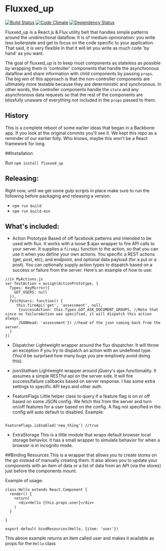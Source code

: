 Fluxxed_up
===========

[![Build Status](https://travis-ci.org/everplans/fluxxed_up.svg?branch=master)](https://travis-ci.org/everplans/fluxxed_up)
[![Code Climate](https://codeclimate.com/repos/5735f40801a23449b30047d8/badges/3547178bd14ad420ae89/gpa.svg)](https://codeclimate.com/repos/5735f40801a23449b30047d8/feed)
[![Dependency Status](https://gemnasium.com/badges/github.com/everplans/fluxxed_up.svg)](https://gemnasium.com/github.com/everplans/fluxxed_up)

Fluxxed_up is a React.js & Flux utility belt that handles simple patterns around the unidirectional dataflow. It is of medium opinionation: you write less boilerplate and get to focus on the code specific to your application. That said, it is very flexible in that it will let you write as much code 'by hand' as you want.

The goal of fluxxed_up is to keep most components as stateless as possible by wrapping them in 'controller' components that handle the asynchronous dataflow and share information with child components by passing `props`. The big win of this approach is that the non-controller components are ultimately more testable because they are deterministic and synchronous. In other words, the controller components handle the `state` and any asynchronous data requests so that the rest of the components are blissfully unaware of everything not included in the `props` passed to them.

## History
This is a complete reboot of some earlier ideas that began in a Backbone app. If you look at the original commits you'll see it. We kept this repo as a reminder of our earlier folly. Who knows, maybe this won't be a React framework for long.

##Installation

Run `npm install fluxxed_up`

## Releasing:
Right now, until we get some gulp scripts in place make sure to run the following before packaging and releasing a version:
* `npm run build`
* `npm run build-min`

## What's included:

* Action Prototype
Based of off facebook patterns and intended to be used with flux. It works with a loose $.ajax wrapper to fire
API calls to your server. It supplies a `fireApi` function to the action, so that you can use it when you define your
own actions. You specific a REST actions (get, post, etc), and endpoint, and optional data payload (for a put or a post). You can optionally supply action types to dispatch based on a success or failure from the server. Here's an example of how to use:

```
//in MyActions.js
var TestAction = assign(ActionPrototype, {
  Types: KeyMirror({
    GOT_USERS: null
  }),
  fetchUsers: function() {
     this.fireApi('get', 'assessment', null,
      {successAction: this.Types.GOT_ASK_DOCUMENT_GROUPS, //Note that since no failureAction was specified, it will dispatch this action always.
      JSONHead: 'assessment'}) //head of the json coming back from the server.
  }
})
```

* Dispatcher
Lightweight wrapper around the flux dispatcher. It will throw an exception if you try to dispatch an action with an undefined type. (You'd be surprised how many bugs you pre-emptively avoid doing this).

* jsonStatham
Lightweight wrapper around jQuery's ajax functionality. It assumes a simple RESTful api on the server side. It will fire success/failure callbacks based on server response. I has some extra settings to specific API keys and other auth.

* FeatureFlags
Little helper class to query if a feature flag is on or off based on some JSON config. We fetch this from the server and turn on/off features for a user based on the config. A flag not specified in the config will auto default to disabled. Example:
```FeatureFlags.init({[{flag:'new_thing', status: 'ENABLED'}]})

FeatureFlags.isEnabled('new_thing') //true
```

* ExtraStorage
This is a little module that wraps default browser local storage behavior. It has a small wrapper to simulate behavior for when a browser is in incognito mode.

##Binding Resources
This is a wrapper that allows you to create stores on the go instead of manually creating them. It also allows you to update your components with an item of data or a list of data from an API (via the stores) just before the components mount.

Example of usage:
```
class Hello extends React.Component {
  render() {
    return(
      <div>Hello {this.props.user}</div>
    )
  }

}

export default bindResources(Hello, {item: 'user'})
```

This above example returns an item called user and makes it available as props for the `Hello` class

